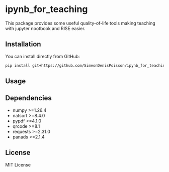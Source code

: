 # ipynb_for_teaching

This package provides some useful quality-of-life tools making teaching with jupyter nootbook and RISE easier.


## Installation

You can install directly from GitHub:

```bash
pip install git+https://github.com/SimeonDenisPoisson/ipynb_for_teaching.git
```

## Usage

## Dependencies

- numpy >=1.26.4
- natsort >=8.4.0
- pypdf >=4.1.0
- qrcode >=8.1
- requests >=2.31.0
- panads >=2.1.4

## License

MIT License